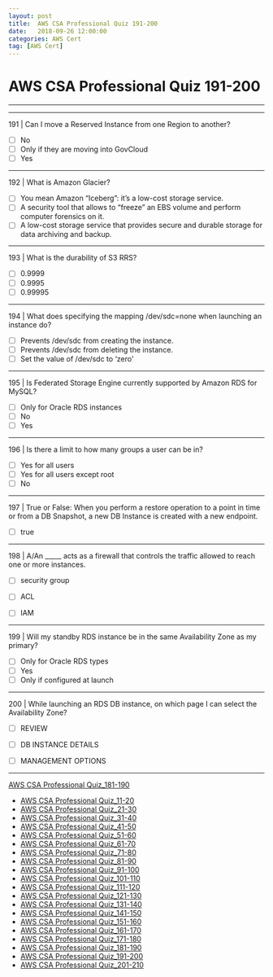 ```yaml
---
layout: post 
title:  AWS CSA Professional Quiz 191-200 
date:   2018-09-26 12:00:00
categories: AWS Cert
tag: [AWS Cert]
---
```


AWS CSA Professional Quiz 191-200 
====
-----
-----
191 | Can I move a Reserved Instance from one Region to another?

  - [ ] No
  - [ ] Only if they are moving into GovCloud
  - [ ] Yes

 ---------- 

192 | What is Amazon Glacier?

  - [ ] You mean Amazon “Iceberg”: it’s a low-cost storage service.
  - [ ] A security tool that allows to “freeze” an EBS volume and perform computer forensics on it.
  - [ ] A low-cost storage service that provides secure and durable storage for data archiving and backup.

 ---------- 

193 | What is the durability of S3 RRS?

  - [ ] 0.9999
  - [ ] 0.9995
  - [ ] 0.99995

 ---------- 

194 | What does specifying the mapping /dev/sdc=none when launching an instance do?

  - [ ] Prevents /dev/sdc from creating the instance.
  - [ ] Prevents /dev/sdc from deleting the instance.
  - [ ] Set the value of /dev/sdc to ‘zero'

 ---------- 

195 | Is Federated Storage Engine currently supported by Amazon RDS for MySQL?

  - [ ] Only for Oracle RDS instances
  - [ ] No
  - [ ] Yes

 ---------- 

196 | Is there a limit to how many groups a user can be in?

  - [ ] Yes for all users
  - [ ] Yes for all users except root
  - [ ] No

 ---------- 

197 | True or False: When you perform a restore operation to a point in time or from a DB Snapshot, a new DB Instance is created with a new endpoint.

  - [ ] true

 ---------- 

198 | A/An _____ acts as a firewall that controls the traffic allowed to reach one or more instances.

  - [ ] security group


  - [ ] ACL
  - [ ] IAM

 ---------- 

199 | Will my standby RDS instance be in the same Availability Zone as my primary?

  - [ ] Only for Oracle RDS types
  - [ ] Yes
  - [ ] Only if configured at launch

 ---------- 

200 | While launching an RDS DB instance, on which page I can select the Availability Zone?

  - [ ] REVIEW
  - [ ] DB INSTANCE DETAILS


  - [ ] MANAGEMENT OPTIONS



 ---------- 
[AWS CSA Professional Quiz_181-190](AWS_CSA_Professional_Quiz_181-190.md)

  * [AWS CSA Professional Quiz_11-20](AWS_CSA_Professional_Quiz_11-20.md)
  * [AWS CSA Professional Quiz_21-30](AWS_CSA_Professional_Quiz_21-30.md)
  * [AWS CSA Professional Quiz_31-40](AWS_CSA_Professional_Quiz_31-40.md)
  * [AWS CSA Professional Quiz_41-50](AWS_CSA_Professional_Quiz_41-50.md)
  * [AWS CSA Professional Quiz_51-60](AWS_CSA_Professional_Quiz_51-60.md)
  * [AWS CSA Professional Quiz_61-70](AWS_CSA_Professional_Quiz_61-70.md)
  * [AWS CSA Professional Quiz_71-80](AWS_CSA_Professional_Quiz_71-80.md)
  * [AWS CSA Professional Quiz_81-90](AWS_CSA_Professional_Quiz_81-90.md)
  * [AWS CSA Professional Quiz_91-100](AWS_CSA_Professional_Quiz_91-100.md)
  * [AWS CSA Professional Quiz_101-110](AWS_CSA_Professional_Quiz_101-110.md)
  * [AWS CSA Professional Quiz_111-120](AWS_CSA_Professional_Quiz_111-120.md)
  * [AWS CSA Professional Quiz_121-130](AWS_CSA_Professional_Quiz_121-130.md)
  * [AWS CSA Professional Quiz_131-140](AWS_CSA_Professional_Quiz_131-140.md)
  * [AWS CSA Professional Quiz_141-150](AWS_CSA_Professional_Quiz_141-150.md)
  * [AWS CSA Professional Quiz_151-160](AWS_CSA_Professional_Quiz_151-160.md)
  * [AWS CSA Professional Quiz_161-170](AWS_CSA_Professional_Quiz_161-170.md)
  * [AWS CSA Professional Quiz_171-180](AWS_CSA_Professional_Quiz_171-180.md)
  * [AWS CSA Professional Quiz_181-190](AWS_CSA_Professional_Quiz_181-190.md)
  * [AWS CSA Professional Quiz_191-200](AWS_CSA_Professional_Quiz_191-200.md)
  * [AWS CSA Professional Quiz_201-210](AWS_CSA_Professional_Quiz_201-210.md)
